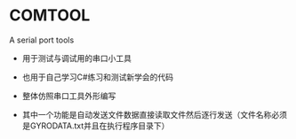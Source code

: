 # COMTOOL
A serial port tools

+ 用于测试与调试用的串口小工具  
+ 也用于自己学习C#练习和测试新学会的代码

+ 整体仿照串口工具外形编写  
+ 其中一个功能是自动发送文件数据直接读取文件然后逐行发送（文件名称必须是GYRODATA.txt并且在执行程序目录下）